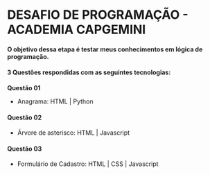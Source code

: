 # DESAFIO DE PROGRAMAÇÃO - ACADEMIA CAPGEMINI
#### O objetivo dessa etapa é testar meus conhecimentos em lógica de programação.
#### 3 Questões respondidas com as seguintes tecnologias:
__Questão 01__ 
* Anagrama: HTML | Python
#### __Questão 02__ 
* Árvore de asterisco: HTML | Javascript
#### __Questão 03__ 
* Formulário de Cadastro: HTML | CSS | Javascript
